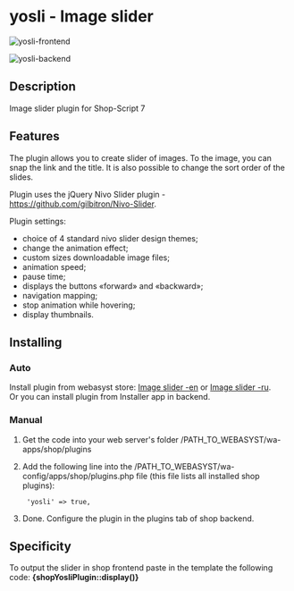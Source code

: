 # yosli - Image slider

![yosli-frontend](https://www.webasyst.com/wa-data/public/updates/img/96/1496/4012/4012.970.png)

![yosli-backend](https://www.webasyst.com/wa-data/public/updates/img/96/1496/4010/4010.970.png)

## Description
Image slider plugin for Shop-Script 7

## Features
The plugin allows you to create slider of images. To the image, you can snap the link and the title. It is also possible to change the sort order of the slides.

Plugin uses the jQuery Nivo Slider plugin - https://github.com/gilbitron/Nivo-Slider.

Plugin settings:
- choice of 4 standard nivo slider design themes;  
- change the animation effect;
- custom sizes downloadable image files;
- animation speed;
- pause time;
- displays the buttons «forward» and «backward»;
- navigation mapping;
- stop animation while hovering;
- display thumbnails.

## Installing
### Auto
Install plugin from webasyst store: [Image slider -en](https://www.webasyst.com/store/plugin/shop/yosli/) or [Image slider -ru](https://www.webasyst.ru/store/plugin/shop/yosli/).  
Or you can install plugin from Installer app in backend.

### Manual
1. Get the code into your web server's folder /PATH_TO_WEBASYST/wa-apps/shop/plugins

2. Add the following line into the /PATH_TO_WEBASYST/wa-config/apps/shop/plugins.php file (this file lists all installed shop plugins):

		'yosli' => true,

3. Done. Configure the plugin in the plugins tab of shop backend.

## Specificity
To output the slider in shop frontend paste in the template the following code: **{shopYosliPlugin::display()}**